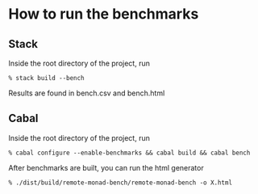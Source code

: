 How to run the benchmarks
=========================
## Stack
Inside the root directory of the project, run

    % stack build --bench 

Results are found in bench.csv and bench.html

## Cabal
Inside the root directory of the project, run

    % cabal configure --enable-benchmarks && cabal build && cabal bench

After benchmarks are built, you can run the html generator

    % ./dist/build/remote-monad-bench/remote-monad-bench -o X.html

